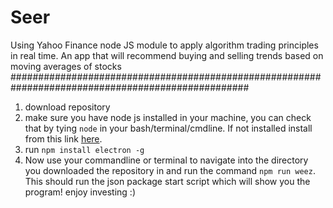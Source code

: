 # Seer
Using Yahoo Finance node JS module to apply algorithm trading principles in real time. An app that will recommend buying and selling trends based on moving averages of stocks
###################################################################################################
1. download repository
2. make sure you have node js installed in your machine, you can check that by tying ``node`` in your bash/terminal/cmdline. If not installed install from this link [here](https://nodejs.org/en/download/).
4. run ``npm install electron -g``
5. Now use your commandline or terminal to navigate into the directory you downloaded the repository in and run the command ``npm run weez``. This should run the json package start script which will show you the program! enjoy investing :)

